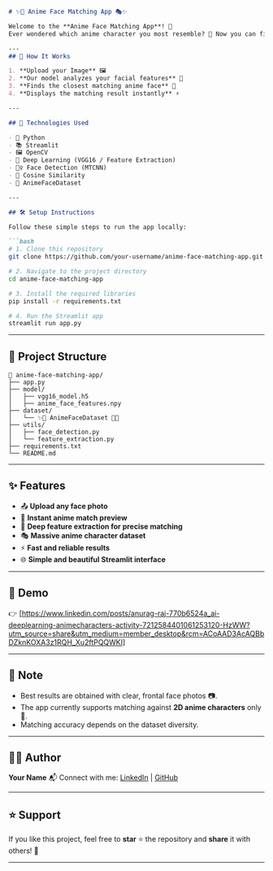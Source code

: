

````markdown
# ✨🎨 Anime Face Matching App 🎭✨

Welcome to the **Anime Face Matching App**! 🚀  
Ever wondered which anime character you most resemble? 🌸 Now you can find out in just a few seconds! 🎯

---
## 📸 How It Works

1. **Upload your Image** 🖼️
2. **Our model analyzes your facial features** 🧠
3. **Finds the closest matching anime face** 🎎
4. **Displays the matching result instantly** ⚡

---

## 🚀 Technologies Used

- 🐍 Python
- 📚 Streamlit
- 🖼️ OpenCV
- 🧠 Deep Learning (VGG16 / Feature Extraction)
- 🧍‍♀️ Face Detection (MTCNN)
- 📏 Cosine Similarity
- 🎨 AnimeFaceDataset

---

## 🛠️ Setup Instructions

Follow these simple steps to run the app locally:

```bash
# 1. Clone this repository
git clone https://github.com/your-username/anime-face-matching-app.git

# 2. Navigate to the project directory
cd anime-face-matching-app

# 3. Install the required libraries
pip install -r requirements.txt

# 4. Run the Streamlit app
streamlit run app.py
````

---

## 📂 Project Structure

```
📁 anime-face-matching-app/
├── app.py
├── model/
│   ├── vgg16_model.h5
│   ├── anime_face_features.npy
├── dataset/
│   └── ✨🌸 AnimeFaceDataset 🌸✨
├── utils/
│   ├── face_detection.py
│   └── feature_extraction.py
├── requirements.txt
└── README.md
```

---

## ✨ Features

* 📤 **Upload any face photo**
* 🎨 **Instant anime match preview**
* 🧠 **Deep feature extraction for precise matching**
* 🎭 **Massive anime character dataset**
* ⚡ **Fast and reliable results**
* 🌐 **Simple and beautiful Streamlit interface**

---

## 💖 Demo

👉 \[https://www.linkedin.com/posts/anurag-raj-770b6524a_ai-deeplearning-animecharacters-activity-7212584401061253120-HzWW?utm_source=share&utm_medium=member_desktop&rcm=ACoAAD3AcAQBbDZknKOXA3z1RQH_Xu2ftPQQWKI]

---

## 📢 Note

* Best results are obtained with clear, frontal face photos 📷.
* The app currently supports matching against **2D anime characters** only 🎨.
* Matching accuracy depends on the dataset diversity.

---

## 🧑‍💻 Author

**Your Name**
📬 Connect with me: [LinkedIn](https://www.linkedin.com/in/anurag-raj-770b6524a/) | [GitHub](https://github.com/Anurag-raj03)

---

## ⭐ Support

If you like this project, feel free to **star** ⭐ the repository and **share** it with others! 💖

---

```


